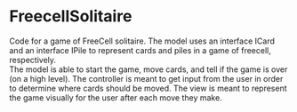 # FreecellSolitaire
Code for a game of FreeCell solitaire.
The model uses an interface ICard and an interface IPile to represent cards and piles in a game of freecell, respectively.  
The model is able to start the game, move cards, and tell if the game is over (on a high level).
The controller is meant to get input from the user in order to determine where cards should be moved.
The view is meant to represent the game visually for the user after each move they make.
